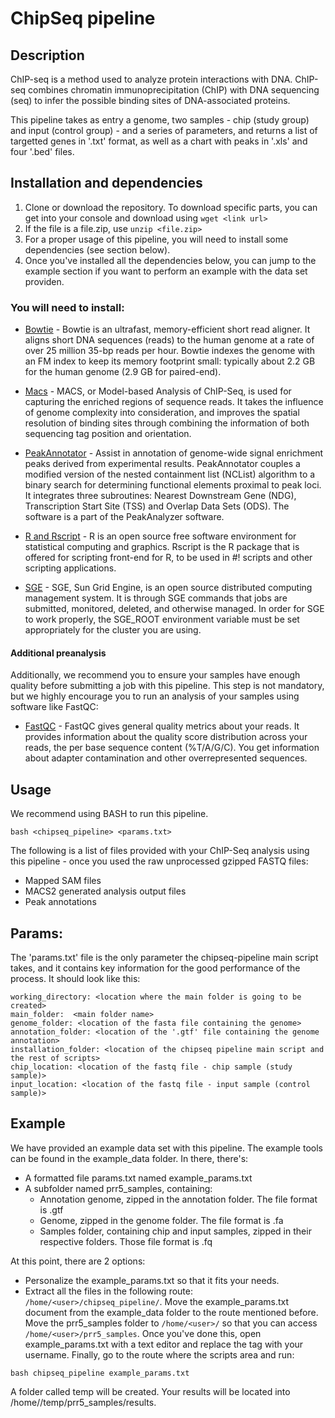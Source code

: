 # **ChipSeq pipeline**

## **Description**
ChIP-seq is a method used to analyze protein interactions with DNA. ChIP-seq combines chromatin immunoprecipitation (ChIP) with DNA sequencing (seq) to infer the possible binding sites of DNA-associated proteins.

This pipeline takes as entry a genome, two samples - chip (study group) and input (control group) - and a series of parameters, and returns a list of targetted genes in '.txt' format, as well as a chart with peaks in '.xls' and four '.bed' files.

## **Installation and dependencies**

1. Clone or download the repository. To download specific parts, you can get into your console and download using `wget <link url>`
2. If the file is a file.zip, use `unzip <file.zip>`
3. For a proper usage of this pipeline, you will need to install some dependencies (see section below).
4. Once you've installed all the dependencies below, you can jump to the example section if you want to perform an example with the data set providen.

### **You will need to install:**

- [Bowtie](https://sourceforge.net/projects/bowtie-bio/files/bowtie/1.2.2) - Bowtie is an ultrafast, memory-efficient short read aligner. It aligns short DNA sequences (reads) to the human genome at a rate of over 25 million 35-bp reads per hour. Bowtie indexes the genome with an FM index to keep its memory footprint small: typically about 2.2 GB for the human genome (2.9 GB for paired-end).

- [Macs](https://github.com/taoliu/MACS) - MACS, or Model-based Analysis of ChIP-Seq, is used for capturing the enriched regions of sequence reads. It takes the influence of genome complexity into consideration, and improves the spatial resolution of binding sites through combining the information of both sequencing tag position and orientation.

- [PeakAnnotator](https://www.ebi.ac.uk/research/bertone/software) - Assist in annotation of genome-wide signal enrichment peaks derived from experimental results. PeakAnnotator couples a modified version of the nested containment list (NCList) algorithm to a binary search for determining functional elements proximal to peak loci. It integrates three subroutines: Nearest Downstream Gene (NDG), Transcription Start Site (TSS) and Overlap Data Sets (ODS). The software is a part of the PeakAnalyzer software.

- [R and Rscript](https://stat.ethz.ch/R-manual/R-devel/library/utils/html/Rscript.html) - R is an open source free software environment for statistical computing and graphics. Rscript is the R package that is offered for scripting front-end for R, to be used in #! scripts and other scripting applications.

- [SGE](http://genomics.princeton.edu/support/grids/sge.shtml) - SGE, Sun Grid Engine, is an open source distributed computing management system. It is through SGE commands that jobs are submitted, monitored, deleted, and otherwise managed. In order for SGE to work properly, the SGE_ROOT environment variable must be set appropriately for the cluster you are using.

#### Additional preanalysis

Additionally, we recommend you to ensure your samples have enough quality before submitting a job with this pipeline. This step is not mandatory, but we highly encourage you to run an analysis of your samples using software like FastQC:

- [FastQC](https://www.bioinformatics.babraham.ac.uk/projects/fastqc/) - FastQC gives general quality metrics about your reads. It provides information about the quality score distribution across your reads, the per base sequence content (%T/A/G/C). You get information about adapter contamination and other overrepresented sequences.

## **Usage**

We recommend using BASH to run this pipeline.

`bash <chipseq_pipeline> <params.txt>`

The following is a list of files provided with your ChIP-Seq analysis using this pipeline - once you used the raw unprocessed gzipped FASTQ files:

- Mapped SAM files
- MACS2 generated analysis output files
- Peak annotations


## **Params:**

The 'params.txt' file is the only parameter the chipseq-pipeline main script takes, and it contains key information for the good performance of the process. It should look like this:

```
working_directory: <location where the main folder is going to be created> 
main_folder:  <main folder name>
genome_folder: <location of the fasta file containing the genome>
annotation_folder: <location of the '.gtf' file containing the genome annotation>
installation_folder: <location of the chipseq pipeline main script and the rest of scripts>
chip_location: <location of the fastq file - chip sample (study sample)>
input_location: <location of the fastq file - input sample (control sample)>
```

## **Example**

We have provided an example data set with this pipeline. The example tools can be found in the example_data folder. In there, there's:

- A formatted file params.txt named example_params.txt
- A subfolder named prr5_samples, containing:
  - Annotation genome, zipped in the annotation folder. The file format is .gtf
  - Genome, zipped in the genome folder. The file format is .fa
  - Samples folder, containing chip and input samples, zipped in their respective folders. Those file format is .fq
  
At this point, there are 2 options:

- Personalize the example_params.txt so that it fits your needs.
- Extract all the files in the following route: `/home/<user>/chipseq_pipeline/`. Move the example_params.txt document from the example_data folder to the route mentioned before. Move the prr5_samples folder to `/home/<user>/` so that you can access `/home/<user>/prr5_samples`. Once you've done this, open example_params.txt with a text editor and replace the tag <user> with your username. Finally, go to the route where the scripts area and run:

`bash chipseq_pipeline example_params.txt`

A folder called temp will be created. Your results will be located into /home/<user>/temp/prr5_samples/results.
